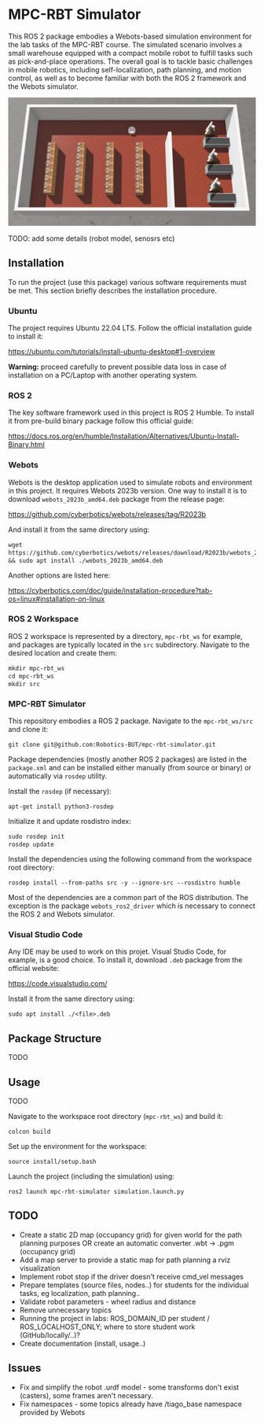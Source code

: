 # MPC-RBT Simulator

This ROS 2 package embodies a Webots-based simulation environment for the lab tasks of the MPC-RBT course. The simulated scenario involves a small warehouse equipped with a compact mobile robot to fulfill tasks such as pick-and-place operations. The overall goal is to tackle basic challenges in mobile robotics, including self-localization, path planning, and motion control, as well as to become familiar with both the ROS 2 framework and the Webots simulator.

![The simulated warehouse](media/warehouse.jpg)

TODO: add some details (robot model, senosrs etc)

## Installation

To run the project (use this package) various software requirements must be met. This section briefly describes the installation procedure.

### Ubuntu

The project requires Ubuntu 22.04 LTS. Follow the official installation guide to install it:

https://ubuntu.com/tutorials/install-ubuntu-desktop#1-overview

**Warning:** proceed carefully to prevent possible data loss in case of installation on a PC/Laptop with another operating system. 

### ROS 2

The key software framework used in this project is ROS 2 Humble. To install it from pre-build binary package follow this official guide:

https://docs.ros.org/en/humble/Installation/Alternatives/Ubuntu-Install-Binary.html

### Webots

Webots is the desktop application used to simulate robots and environment in this project. It requires Webots 2023b version. One way to install it is to download `webots_2023b_amd64.deb` package from the release page:

https://github.com/cyberbotics/webots/releases/tag/R2023b

And install it from the same directory using:

```
wget https://github.com/cyberbotics/webots/releases/download/R2023b/webots_2023b_amd64.deb && sudo apt install ./webots_2023b_amd64.deb
```

Another options are listed here:

https://cyberbotics.com/doc/guide/installation-procedure?tab-os=linux#installation-on-linux

### ROS 2 Workspace

ROS 2 workspace is represented by a directory, `mpc-rbt_ws` for example, and packages are typically located in the `src` subdirectory. Navigate to the desired location and create them:

```
mkdir mpc-rbt_ws
cd mpc-rbt_ws
mkdir src
```

### MPC-RBT Simulator

This repository embodies a ROS 2 package. Navigate to the `mpc-rbt_ws/src` and clone it:

```
git clone git@github.com:Robotics-BUT/mpc-rbt-simulator.git
```

Package dependencies (mostly another ROS 2 packages) are listed in the `package.xml` and can be installed either manually (from source or binary) or automatically via `rosdep` utility.

Install the `rosdep` (if necessary):

```
apt-get install python3-rosdep
```

Initialize it and update rosdistro index:

```
sudo rosdep init
rosdep update
```

Install the dependencies using the following command from the workspace root directory:

```
rosdep install --from-paths src -y --ignore-src --rosdistro humble
```

Most of the dependencies are a common part of the ROS distribution. The exception is the package `webots_ros2_driver` which is necessary to connect the ROS 2 and Webots simulator.


### Visual Studio Code

Any IDE may be used to work on this projet. Visual Studio Code, for example, is a good choice. To install it, download `.deb` package from the official website:

https://code.visualstudio.com/

Install it from the same directory using:

```
sudo apt install ./<file>.deb
```


## Package Structure

TODO

## Usage

TODO

Navigate to the workspace root directory (`mpc-rbt_ws`) and build it:

```
colcon build
```

Set up the environment for the workspace:

```
source install/setup.bash
```

Launch the project (including the simulation) using:

```
ros2 launch mpc-rbt-simulator simulation.launch.py
```

## TODO

- Create a static 2D map (occupancy grid) for given world for the path planning purposes OR create an automatic converter .wbt -> .pgm (occupancy grid)
- Add a map server to provide a static map for path planning a rviz visualization
- Implement robot stop if the driver doesn't receive cmd_vel messages
- Prepare templates (source files, nodes..) for students for the individual tasks, eg localization, path planning..
- Validate robot parameters - wheel radius and distance
- Remove unnecessary topics
- Running the project in labs: ROS_DOMAIN_ID per student / ROS_LOCALHOST_ONLY; where to store student work (GitHub/locally/..)?
- Create documentation (install, usage..)

## Issues

- Fix and simplify the robot .urdf model - some transforms don't exist (casters), some frames aren't necessary.
- Fix namespaces - some topics already have /tiago_base namespace provided by Webots 